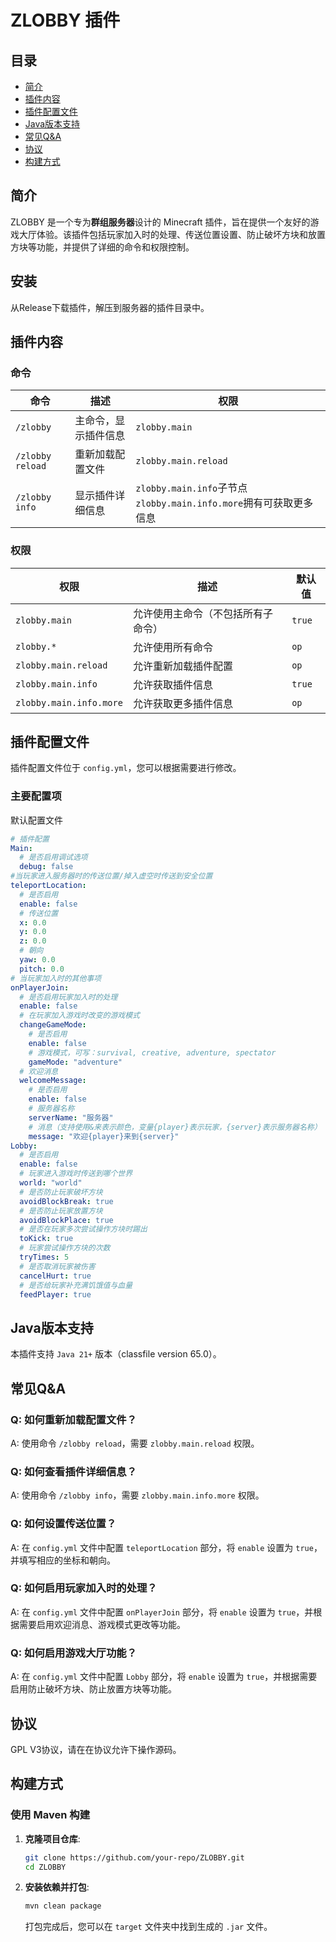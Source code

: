 # ZLOBBY 插件

## 目录
- [简介](#简介)
- [插件内容](#插件内容)
- [插件配置文件](#插件配置文件)
- [Java版本支持](#java版本支持)
- [常见Q&A](#常见qa)
- [协议](#协议)
- [构建方式](#构建方式)

## 简介
ZLOBBY 是一个专为**群组服务器**设计的 Minecraft 插件，旨在提供一个友好的游戏大厅体验。该插件包括玩家加入时的处理、传送位置设置、防止破坏方块和放置方块等功能，并提供了详细的命令和权限控制。

## 安装
从Release下载插件，解压到服务器的插件目录中。


## 插件内容
### 命令
| 命令 | 描述 | 权限 |
| --- | --- | --- |
| `/zlobby` | 主命令，显示插件信息 | `zlobby.main` |
| `/zlobby reload` | 重新加载配置文件 | `zlobby.main.reload` |
| `/zlobby info` | 显示插件详细信息 | `zlobby.main.info`子节点`zlobby.main.info.more`拥有可获取更多信息 |

### 权限
| 权限 | 描述 | 默认值 |
| --- | --- | --- |
| `zlobby.main` | 允许使用主命令（不包括所有子命令） | `true` |
| `zlobby.*` | 允许使用所有命令 | `op` |
| `zlobby.main.reload` | 允许重新加载插件配置 | `op` |
| `zlobby.main.info` | 允许获取插件信息 | `true` |
| `zlobby.main.info.more` | 允许获取更多插件信息 | `op` |

## 插件配置文件
插件配置文件位于 `config.yml`，您可以根据需要进行修改。

### 主要配置项
默认配置文件

```yaml
# 插件配置
Main:
  # 是否启用调试选项
  debug: false
#当玩家进入服务器时的传送位置/掉入虚空时传送到安全位置
teleportLocation:
  # 是否启用
  enable: false
  # 传送位置
  x: 0.0
  y: 0.0
  z: 0.0
  # 朝向
  yaw: 0.0
  pitch: 0.0
# 当玩家加入时的其他事项
onPlayerJoin:
  # 是否启用玩家加入时的处理
  enable: false
  # 在玩家加入游戏时改变的游戏模式
  changeGameMode:
    # 是否启用
    enable: false
    # 游戏模式，可写：survival, creative, adventure, spectator
    gameMode: "adventure"
  # 欢迎消息
  welcomeMessage:
    # 是否启用
    enable: false
    # 服务器名称
    serverName: "服务器"
    # 消息（支持使用&来表示颜色，变量{player}表示玩家，{server}表示服务器名称）
    message: "欢迎{player}来到{server}"
Lobby:
  # 是否启用
  enable: false
  # 玩家进入游戏时传送到哪个世界
  world: "world"
  # 是否防止玩家破坏方块
  avoidBlockBreak: true
  # 是否防止玩家放置方块
  avoidBlockPlace: true
  # 是否在玩家多次尝试操作方块时踢出
  toKick: true
  # 玩家尝试操作方块的次数
  tryTimes: 5
  # 是否取消玩家被伤害
  cancelHurt: true
  # 是否给玩家补充满饥饿值与血量
  feedPlayer: true
```
## Java版本支持
本插件支持 `Java 21+` 版本（classfile version 65.0）。

## 常见Q&A
### Q: 如何重新加载配置文件？
A: 使用命令 `/zlobby reload`，需要 `zlobby.main.reload` 权限。

### Q: 如何查看插件详细信息？
A: 使用命令 `/zlobby info`，需要 `zlobby.main.info.more` 权限。

### Q: 如何设置传送位置？
A: 在 `config.yml` 文件中配置 `teleportLocation` 部分，将 `enable` 设置为 `true`，并填写相应的坐标和朝向。

### Q: 如何启用玩家加入时的处理？
A: 在 `config.yml` 文件中配置 `onPlayerJoin` 部分，将 `enable` 设置为 `true`，并根据需要启用欢迎消息、游戏模式更改等功能。

### Q: 如何启用游戏大厅功能？
A: 在 `config.yml` 文件中配置 `Lobby` 部分，将 `enable` 设置为 `true`，并根据需要启用防止破坏方块、防止放置方块等功能。

## 协议
GPL V3协议，请在在协议允许下操作源码。

## 构建方式
### 使用 Maven 构建
1. **克隆项目仓库**:
    ```bash
    git clone https://github.com/your-repo/ZLOBBY.git 
    cd ZLOBBY
    ```
2. **安装依赖并打包**:
   ```bash
   mvn clean package
   ```
   打包完成后，您可以在 `target` 文件夹中找到生成的 `.jar` 文件。
  
